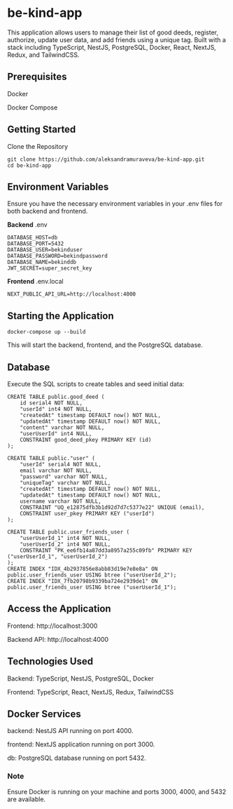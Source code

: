 # be-kind-app

This application allows users to manage their list of good deeds, register, authorize, update user data, and add friends using a unique tag. Built with a stack including TypeScript, NestJS, PostgreSQL, Docker, React, NextJS, Redux, and TailwindCSS.

## Prerequisites
Docker

Docker Compose

## Getting Started
Clone the Repository

```
git clone https://github.com/aleksandramuraveva/be-kind-app.git
cd be-kind-app
```
## Environment Variables

Ensure you have the necessary environment variables in your .env files for both backend and frontend.

**Backend** 
.env
```
DATABASE_HOST=db
DATABASE_PORT=5432
DATABASE_USER=bekinduser
DATABASE_PASSWORD=bekindpassword
DATABASE_NAME=bekinddb
JWT_SECRET=super_secret_key
```
**Frontend**
.env.local
```
NEXT_PUBLIC_API_URL=http://localhost:4000
```

## Starting the Application

```
docker-compose up --build
```
This will start the backend, frontend, and the PostgreSQL database.

## Database
Execute the SQL scripts to create tables and seed initial data:
```
CREATE TABLE public.good_deed (
	id serial4 NOT NULL,
	"userId" int4 NOT NULL,
	"createdAt" timestamp DEFAULT now() NOT NULL,
	"updatedAt" timestamp DEFAULT now() NOT NULL,
	"content" varchar NOT NULL,
	"userUserId" int4 NULL,
	CONSTRAINT good_deed_pkey PRIMARY KEY (id)
);

CREATE TABLE public."user" (
	"userId" serial4 NOT NULL,
	email varchar NOT NULL,
	"password" varchar NOT NULL,
	"uniqueTag" varchar NOT NULL,
	"createdAt" timestamp DEFAULT now() NOT NULL,
	"updatedAt" timestamp DEFAULT now() NOT NULL,
	username varchar NOT NULL,
	CONSTRAINT "UQ_e12875dfb3b1d92d7d7c5377e22" UNIQUE (email),
	CONSTRAINT user_pkey PRIMARY KEY ("userId")
);

CREATE TABLE public.user_friends_user (
	"userUserId_1" int4 NOT NULL,
	"userUserId_2" int4 NOT NULL,
	CONSTRAINT "PK_ee6fb14a87dd3a8957a255c09fb" PRIMARY KEY ("userUserId_1", "userUserId_2")
);
CREATE INDEX "IDX_4b2937856e8abb83d19e7e8e8a" ON public.user_friends_user USING btree ("userUserId_2");
CREATE INDEX "IDX_7fb20798b9339ba724e2939de1" ON public.user_friends_user USING btree ("userUserId_1");
```

## Access the Application

Frontend: http://localhost:3000

Backend API: http://localhost:4000

## Technologies Used
Backend: TypeScript, NestJS, PostgreSQL, Docker

Frontend: TypeScript, React, NextJS, Redux, TailwindCSS

## Docker Services
backend: NestJS API running on port 4000.

frontend: NextJS application running on port 3000.

db: PostgreSQL database running on port 5432.

### Note
Ensure Docker is running on your machine and ports 3000, 4000, and 5432 are available.
